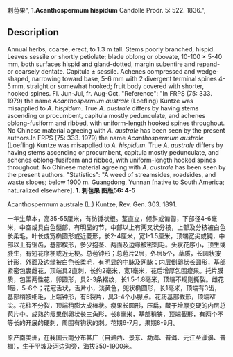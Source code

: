 刺苞果",
1.**Acanthospermum hispidum** Candolle Prodr. 5: 522. 1836.",

## Description
Annual herbs, coarse, erect, to 1.3 m tall. Stems poorly branched, hispid. Leaves sessile or shortly petiolate; blade oblong or obovate, 10-100 × 5-40 mm, both surfaces hispid and gland-dotted, margin subentire and repand- or coarsely dentate. Capitula ± sessile. Achenes compressed and wedge-shaped, narrowing toward base, 5-6 mm with 2 divergent terminal spines 4-5 mm, straight or somewhat hooked; fruit body covered with shorter, hooked spines. Fl. Jun-Jul, fr. Aug-Oct.
  "Reference": "In FRPS (75: 333. 1979) the name *Acanthospermum australe* (Loefling) Kuntze was misapplied to *A. hispidum*. True *A. australe* differs by having stems ascending or procumbent, capitula mostly pedunculate, and achenes oblong-fusiform and ribbed, with uniform-length hooked spines throughout. No Chinese material agreeing with *A. australe* has been seen by the present authors.In FRPS (75: 333. 1979) the name *Acanthospermum australe* (Loefling) Kuntze was misapplied to *A. hispidum*. True *A. australe* differs by having stems ascending or procumbent, capitula mostly pedunculate, and achenes oblong-fusiform and ribbed, with uniform-length hooked spines throughout. No Chinese material agreeing with *A. australe* has been seen by the present authors.
  "Statistics": "A weed of streamsides, roadsides, and waste slopes; below 1900 m. Guangdong, Yunnan [native to South America; naturalized elsewhere].
**1. 刺苞果 图版56: 4-5**

Acanthospermum australe (L.) Kuntze, Rev. Gen. 303. 1891.

一年生草本，高35-55厘米，有纺锤状根。茎直立，倾斜或匍匐，下部径4-6毫米，中空或具白色髓部，有明显的节，中部以上有两叉状分枝，上部及分枝被白色长柔毛。叶长或宽椭圆形或近菱形，长2-4厘米，宽1-1.5厘米，顶端宽尖或钝，中部以上有锯齿，基部楔形，多少抱茎、两面及边缘被密刺毛。头状花序小，顶生或腋生，有短花序梗或近无梗。总苞钟形；总苞片2层，外层5个，草质，长圆状披针形，外面及边缘被白色长柔毛，有明显的中脉及网脉；内层倒卵状长圆形，基部紧密包裹雌花，顶端具2直刺，长约2毫米，宽1毫米，花后增厚包围瘦果。托片膜质，包围两性花，卵圆形，具2-3条褶纹，长1.5-1.8毫米，顶端不规则撕裂。雌花1层，5-6个；花冠舌状，舌片小，淡黄色，兜状椭圆形，长1毫米，顶端有3齿，基部稍被细毛，上端钟形，有5裂片，具3-4个小腺点。花药基部截形，顶端窄尖。花柱不分裂，顶端稍膨大成棒状。瘦果长圆形，压扁，藏于增厚变硬的内层总苞片中。成熟的瘦果倒卵状长三角形，长8毫米，基部稍狭，顶端截形，有两个不等长的开展的硬刺，周围有钩状的刺。花期6-7月，果期8-9月。

原产南美洲，在我国云南分布甚广（自潞西、景东、勐海、普洱、元江至漾濞、普棚），生于平坡及河边沟旁，海拔350-1900米。
